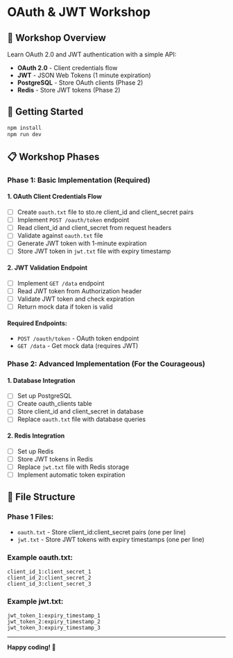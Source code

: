 # OAuth & JWT Workshop

## 🎯 Workshop Overview

Learn OAuth 2.0 and JWT authentication with a simple API:

- **OAuth 2.0** - Client credentials flow
- **JWT** - JSON Web Tokens (1 minute expiration)
- **PostgreSQL** - Store OAuth clients (Phase 2)
- **Redis** - Store JWT tokens (Phase 2)

## 🚀 Getting Started

```bash
npm install
npm run dev
```

## 📋 Workshop Phases

### Phase 1: Basic Implementation (Required)

#### 1. OAuth Client Credentials Flow
- [ ] Create `oauth.txt` file to sto.re client_id and client_secret pairs
- [ ] Implement `POST /oauth/token` endpoint
- [ ] Read client_id and client_secret from request headers
- [ ] Validate against `oauth.txt` file
- [ ] Generate JWT token with 1-minute expiration
- [ ] Store JWT token in `jwt.txt` file with expiry timestamp

#### 2. JWT Validation Endpoint
- [ ] Implement `GET /data` endpoint
- [ ] Read JWT token from Authorization header
- [ ] Validate JWT token and check expiration
- [ ] Return mock data if token is valid

#### Required Endpoints:
- `POST /oauth/token` - OAuth token endpoint
- `GET /data` - Get mock data (requires JWT)

### Phase 2: Advanced Implementation (For the Courageous)

#### 1. Database Integration
- [ ] Set up PostgreSQL
- [ ] Create oauth_clients table
- [ ] Store client_id and client_secret in database
- [ ] Replace `oauth.txt` file with database queries

#### 2. Redis Integration
- [ ] Set up Redis
- [ ] Store JWT tokens in Redis
- [ ] Replace `jwt.txt` file with Redis storage
- [ ] Implement automatic token expiration

## 📁 File Structure

### Phase 1 Files:
- `oauth.txt` - Store client_id:client_secret pairs (one per line)
- `jwt.txt` - Store JWT tokens with expiry timestamps (one per line)

### Example oauth.txt:
```
client_id_1:client_secret_1
client_id_2:client_secret_2
client_id_3:client_secret_3
```

### Example jwt.txt:
```
jwt_token_1:expiry_timestamp_1
jwt_token_2:expiry_timestamp_2
jwt_token_3:expiry_timestamp_3
```

---

**Happy coding! 🎉** 